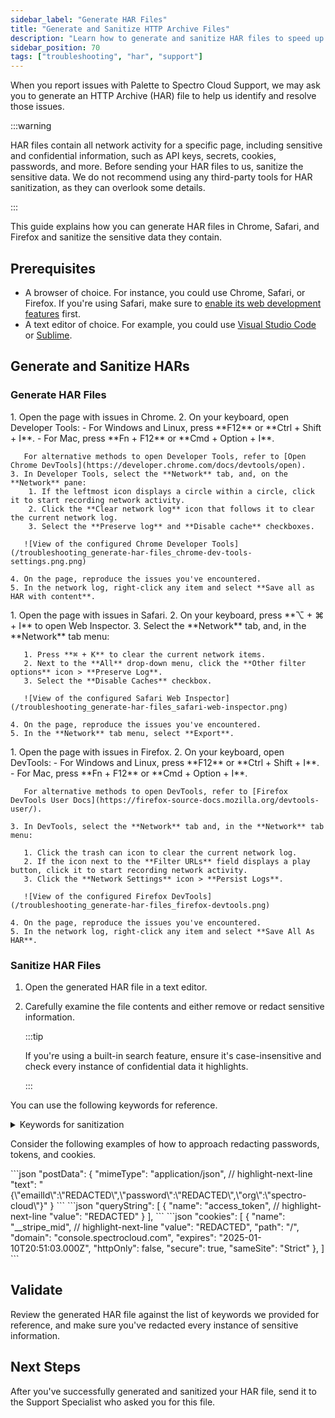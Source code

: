 ```yaml
---
sidebar_label: "Generate HAR Files"
title: "Generate and Sanitize HTTP Archive Files"
description: "Learn how to generate and sanitize HAR files to speed up issue resolution."
sidebar_position: 70
tags: ["troubleshooting", "har", "support"]
---
```


When you report issues with Palette to Spectro Cloud Support, we may ask you to generate an HTTP Archive (HAR) file to
help us identify and resolve those issues.

:::warning

HAR files contain all network activity for a specific page, including sensitive and confidential information, such as
API keys, secrets, cookies, passwords, and more. Before sending your HAR files to us, sanitize the sensitive data. We do
not recommend using any third-party tools for HAR sanitization, as they can overlook some details.

:::

This guide explains how you can generate HAR files in Chrome, Safari, and Firefox and sanitize the sensitive data they
contain.

## Prerequisites

- A browser of choice. For instance, you could use Chrome, Safari, or Firefox. If you're using Safari, make sure to
  [enable its web development features](https://developer.apple.com/documentation/safari-developer-tools/enabling-developer-features)
  first.
- A text editor of choice. For example, you could use [Visual Studio Code](https://code.visualstudio.com/) or
  [Sublime](https://www.sublimetext.com/).

## Generate and Sanitize HARs

### Generate HAR Files

<Tabs>
  <TabItem value="chrome" label="Chrome" default>
    1. Open the page with issues in Chrome.
    2. On your keyboard, open Developer Tools:
       - For Windows and Linux, press **F12** or **Ctrl + Shift + I**.
       - For Mac, press **Fn + F12** or **Cmd + Option + I**.

       For alternative methods to open Developer Tools, refer to [Open Chrome DevTools](https://developer.chrome.com/docs/devtools/open).
    3. In Developer Tools, select the **Network** tab, and, on the **Network** pane:
        1. If the leftmost icon displays a circle within a circle, click it to start recording network activity.
        2. Click the **Clear network log** icon that follows it to clear the current network log.
        3. Select the **Preserve log** and **Disable cache** checkboxes.

       ![View of the configured Chrome Developer Tools](/troubleshooting_generate-har-files_chrome-dev-tools-settings.png.png)

    4. On the page, reproduce the issues you've encountered.
    5. In the network log, right-click any item and select **Save all as HAR with content**.

  </TabItem>
  <TabItem value="safari" label="Safari">
    1. Open the page with issues in Safari.
    2. On your keyboard, press **⌥ + ⌘ + I** to open Web Inspector.
    3. Select the **Network** tab, and, in the **Network** tab menu:

       1. Press **⌘ + K** to clear the current network items.
       2. Next to the **All** drop-down menu, click the **Other filter options** icon > **Preserve Log**.
       3. Select the **Disable Caches** checkbox.

       ![View of the configured Safari Web Inspector](/troubleshooting_generate-har-files_safari-web-inspector.png)

    4. On the page, reproduce the issues you've encountered.
    5. In the **Network** tab menu, select **Export**.

  </TabItem>
  <TabItem value="firefox" label="Firefox">
    1. Open the page with issues in Firefox.
    2. On your keyboard, open DevTools:
       - For Windows and Linux, press **F12** or **Ctrl + Shift + I**.
       - For Mac, press **Fn + F12** or **Cmd + Option + I**.

       For alternative methods to open DevTools, refer to [Firefox DevTools User Docs](https://firefox-source-docs.mozilla.org/devtools-user/).

    3. In DevTools, select the **Network** tab and, in the **Network** tab menu:

       1. Click the trash can icon to clear the current network log.
       2. If the icon next to the **Filter URLs** field displays a play button, click it to start recording network activity.
       3. Click the **Network Settings** icon > **Persist Logs**.

       ![View of the configured Firefox DevTools](/troubleshooting_generate-har-files_firefox-devtools.png)

    4. On the page, reproduce the issues you've encountered.
    5. In the network log, right-click any item and select **Save All As HAR**.

  </TabItem>
</Tabs>

### Sanitize HAR Files

1. Open the generated HAR file in a text editor.
2. Carefully examine the file contents and either remove or redact sensitive information.

   :::tip

   If you're using a built-in search feature, ensure it's case-insensitive and check every instance of confidential data
   it highlights.

   :::

You can use the following keywords for reference.

<details>
<summary>Keywords for sanitization</summary>

:::warning

This list is not exhaustive. You should also check for data that is considered sensitive or confidential within your
organization.

:::

- **state**
- **shdf**
- **usg**
- **password**
- **code**
- **code_verifier**
- **client_secret**
- **token**
- **Access_token**
- **refresh_token**
- **authenticity_token**
- **Id_token**
- **SAMLResponse**
- **SAML Request**
- **appID**
- **challenge**
- **facetID**
- **assertion**
- **fcParams**
- **serverData**
- **Authorization**
- **auth**
- **key**
- **pem**
- **rsa**
- **dsa**
- **ecdsa**
- **signature**
- **passkey**

</details>

Consider the following examples of how to approach redacting passwords, tokens, and cookies.

<Tabs>
  <TabItem value="passwords" label="Passwords" default>
    ```json
      "postData": {
        "mimeType": "application/json",
        // highlight-next-line
        "text": "{\"emailId\":\"REDACTED\",\"password\":\"REDACTED\",\"org\":\"spectro-cloud\"}"
      }
    ```
  </TabItem>
  <TabItem value="tokens" label="Tokens">
    ```json
      "queryString": [
        {
          "name": "access_token",
        // highlight-next-line
          "value": "REDACTED"
        }
      ],
    ```
  </TabItem>
  <TabItem value="cookies" label="Cookies">
    ```json
      "cookies": [
        {
          "name": "__stripe_mid",
          // highlight-next-line
          "value": "REDACTED",
          "path": "/",
          "domain": "console.spectrocloud.com",
          "expires": "2025-01-10T20:51:03.000Z",
          "httpOnly": false,
          "secure": true,
          "sameSite": "Strict"
        },
      ]
    ```
  </TabItem>
</Tabs>

## Validate

Review the generated HAR file against the list of keywords we provided for reference, and make sure you've redacted
every instance of sensitive information.

## Next Steps

After you've successfully generated and sanitized your HAR file, send it to the Support Specialist who asked you for
this file.
